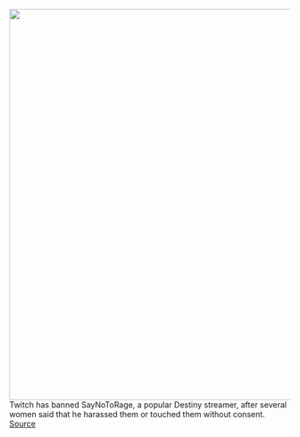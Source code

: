 <img src='https://cdn.vox-cdn.com/thumbor/WtsSux07G_MztGiw3TIzH80MFsI=/0x0:2040x1360/1200x800/filters:focal(857x517:1183x843)/cdn.vox-cdn.com/uploads/chorus_image/image/67012405/acastro_190926_1777_twitch_0003.0.0.jpg' width='700px' /><br/>
Twitch has banned SayNoToRage, a popular Destiny streamer, after several women said that he harassed them or touched them without consent.
<a href='https://www.theverge.com/2020/7/2/21312031/saynotorage-twitch-ban-sexual-harassment-allegations'> Source <a/>